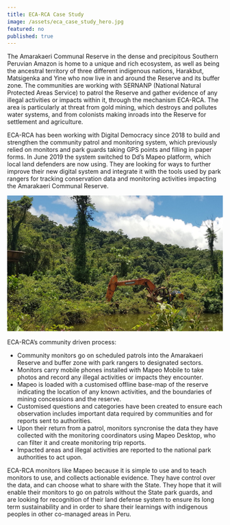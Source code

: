 ```yaml
---
title: ECA-RCA Case Study
image: /assets/eca_case_study_hero.jpg
featured: no
published: true
---
```

The Amarakaeri Communal Reserve in the dense and precipitous Southern Peruvian Amazon is home to a unique and rich ecosystem, as well as being the ancestral territory of three different indigenous nations, Harakbut, Matsigenka and Yine who now live in and around the Reserve and its buffer zone. The  communities are working with SERNANP (National Natural Protected Areas Service) to patrol the Reserve and gather evidence of any illegal activities or impacts within it, through the mechanism ECA-RCA. The area is particularly at threat from gold mining, which destroys and pollutes water systems, and from colonists making inroads into the Reserve for settlement and agriculture.

ECA-RCA has been working with Digital Democracy since 2018 to build and strengthen the community patrol and monitoring system, which previously relied on monitors and park guards taking GPS points and filling in paper forms. In June 2019 the system switched to Dd’s Mapeo platform, which local land defenders are now using. They are looking for ways to further improve their new digital system and integrate it with the tools used by park rangers for tracking conservation data and monitoring activities impacting the Amarakaeri Communal Reserve.

![Large scale digging within the Amarakaeri Commual Reserve and the buffer zone, by illegal gold miners](/assets/eca-digger.jpg)

ECA-RCA’s community driven process:

- Community monitors go on scheduled patrols into the Amarakaeri Reserve and buffer zone with park rangers to designated sectors.
- Monitors carry mobile phones installed with Mapeo Mobile to take photos and record any illegal activities or impacts they encounter.
- Mapeo is loaded with a customised offline base-map of the reserve indicating the location of any known activities, and the boundaries of mining concessions and the reserve.
- Customised questions and categories have been created to ensure each observation includes important data required by communities and for reports sent to authorities.
- Upon their return from a patrol, monitors syncronise the data they have collected with the monitoring coordinators using Mapeo Desktop, who can filter it and create monitoring trip reports.
- Impacted areas and illegal activities are reported to the national park authorities to act upon.

ECA-RCA monitors like Mapeo because it is simple to use and to teach monitors to use, and collects actionable evidence. They have control over the data, and can choose what to share with the State. They hope that it will enable their monitors to go on patrols without the State park guards, and are looking for recognition of their land defense system to ensure its long term sustainability and in order to share their learnings with indigenous peoples in other co-managed areas in Peru.
